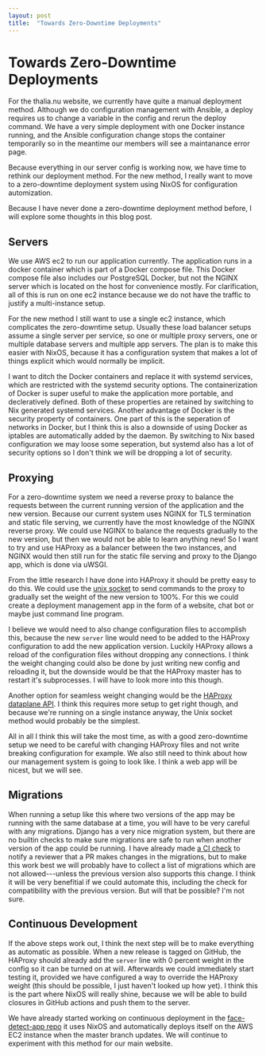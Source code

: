 ```yaml
---
layout: post
title:  "Towards Zero-Downtime Deployments"
---
```


# Towards Zero-Downtime Deployments

For the thalia.nu website, we currently have quite a manual deployment method.
Although we do configuration management with Ansible, a deploy requires us to
change a variable in the config and rerun the deploy command. We have a very
simple deployment with one Docker instance running, and the Ansible
configuration change stops the container temporarily so in the meantime our
members will see a maintanance error page.

Because everything in our server config is working now, we have time to rethink our
deployment method. For the new method, I really want to move to a zero-downtime
deployment system using NixOS for configuration automization.

Because I have never done a zero-downtime deployment method before, I will explore
some thoughts in this blog post.


## Servers

We use AWS ec2 to run our application currently. The application runs in a docker
container which is part of a Docker compose file. This Docker compose file also
includes our PostgreSQL Docker, but not the NGINX server which is located on the
host for convenience mostly. For clarification, all of this is run on one ec2
instance because we do not have the traffic to justify a multi-instance setup.

For the new method I still want to use a single ec2 instance, which complicates
the zero-downtime setup. Usually these load balancer setups assume a single server
per service, so one or multiple proxy servers, one or multiple database servers and
multiple app servers. The plan is to make this easier with NixOS, because it has
a configuration system that makes a lot of things explicit which would normally be
implicit.

I want to ditch the Docker containers and replace it with systemd services,
which are restricted with the systemd security options. The containerization of
Docker is super useful to make the application more portable, and decleratively
defined. Both of these properties are retained by switching to Nix generated
systemd services. Another advantage of Docker is the security property of
containers. One part of this is the seperation of networks in Docker, but I
think this is also a downside of using Docker as iptables are automatically
added by the daemon. By switching to Nix based configuration we may loose some
seperation, but systemd also has a lot of security options so I don't think we
will be dropping a lot of security.


## Proxying

For a zero-downtime system we need a reverse proxy to balance the requests
between the current running version of the application and the new version.
Because our current system uses NGINX for TLS termination and static file
serving, we currently have the most knowledge of the NGINX reverse proxy. We
could use NGINX to balance the requests gradually to the new version, but then
we would not be able to learn anything new! So I want to try and use HAProxy as
a balancer between the two instances, and NGINX would then still run for the
static file serving and proxy to the Django app, which is done via uWSGI.

From the little research I have done into HAProxy it should be pretty easy to do
this. We could use the [unix socket] to send commands to the proxy to gradually
set the weight of the new version to 100%. For this we could create a deployment
management app in the form of a website, chat bot or maybe just command line
program.

I believe we would need to also change configuration files to accomplish this,
because the new `server` line would need to be added to the HAProxy
configuration to add the new application version. Luckily HAProxy allows a
reload of the configuration files without dropping any connections. I think the
weight changing could also be done by just writing new config and reloading it,
but the downside would be that the HAProxy master has to restart it's
subprocesses. I will have to look more into this though.

Another option for seamless weight changing would be the [HAProxy dataplane
API]. I think this requires more setup to get right though, and because we're
running on a single instance anyway, the Unix socket method would probably be
the simplest.

All in all I think this will take the most time, as with a good zero-downtime
setup we need to be careful with changing HAProxy files and not write breaking
configuration for example. We also still need to think about how our management
system is going to look like. I think a web app will be nicest, but we will see.

[unix socket]: https://cbonte.github.io/haproxy-dconv/1.6/management.html#set%20weight
[HAProxy dataplane API]: https://www.haproxy.com/blog/new-haproxy-data-plane-api/


## Migrations

When running a setup like this where two versions of the app may be running with
the same database at a time, you will have to be very careful with any
migrations. Django has a very nice migration system, but there are no builtin
checks to make sure migrations are safe to run when another version of the app
could be running. I have already made [a CI check] to notify a reviewer that a
PR makes changes in the migrations, but to make this work best we will probably
have to collect a list of migrations which are not allowed---unless the previous
version also supports this change. I think it will be very benefitial if we
could automate this, including the check for compatibility with the previous
version. But will that be possible? I'm not sure.

[a CI check]: https://github.com/svthalia/concrexit/pull/1347


## Continuous Development

If the above steps work out, I think the next step will be to make everything as
automatic as possible. When a new release is tagged on GitHub, the HAProxy
should already add the `server` line with 0 percent weight in the config so it
can be turned on at will. Afterwards we could immediately start testing it,
provided we have configured a way to override the HAProxy weight (this should be
possible, I just haven't looked up how yet). I think this is the part where
NixOS will really shine, because we will be able to build closures in GitHub
actions and push them to the server.

We have already started working on continuous deployment in the [face-detect-app
repo] it uses NixOS and automatically deploys itself on the AWS EC2 instance
when the master branch updates. We will continue to experiment with this method
for our main website.

[face-detect-app repo]: https://github.com/svthalia/face-detect-app/
